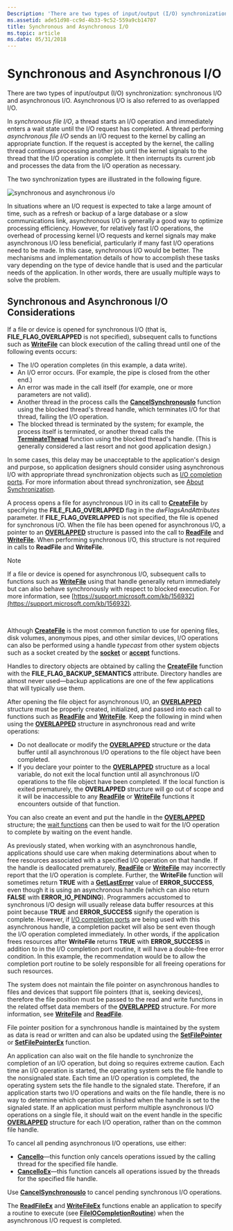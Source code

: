 ```yaml
---
Description: 'There are two types of input/output (I/O) synchronization: synchronous I/O and asynchronous I/O. Asynchronous I/O is also referred to as overlapped I/O.'
ms.assetid: ade51d98-cc9d-4b33-9c52-559a9cb14707
title: Synchronous and Asynchronous I/O
ms.topic: article
ms.date: 05/31/2018
---
```


# Synchronous and Asynchronous I/O

There are two types of input/output (I/O) synchronization: synchronous I/O and asynchronous I/O. Asynchronous I/O is also referred to as overlapped I/O.

In *synchronous file I/O*, a thread starts an I/O operation and immediately enters a wait state until the I/O request has completed. A thread performing *asynchronous file I/O* sends an I/O request to the kernel by calling an appropriate function. If the request is accepted by the kernel, the calling thread continues processing another job until the kernel signals to the thread that the I/O operation is complete. It then interrupts its current job and processes the data from the I/O operation as necessary.

The two synchronization types are illustrated in the following figure.

![synchronous and asynchronous i/o](images/fig2bedit.png)

In situations where an I/O request is expected to take a large amount of time, such as a refresh or backup of a large database or a slow communications link, asynchronous I/O is generally a good way to optimize processing efficiency. However, for relatively fast I/O operations, the overhead of processing kernel I/O requests and kernel signals may make asynchronous I/O less beneficial, particularly if many fast I/O operations need to be made. In this case, synchronous I/O would be better. The mechanisms and implementation details of how to accomplish these tasks vary depending on the type of device handle that is used and the particular needs of the application. In other words, there are usually multiple ways to solve the problem.

## Synchronous and Asynchronous I/O Considerations

If a file or device is opened for synchronous I/O (that is, **FILE\_FLAG\_OVERLAPPED** is not specified), subsequent calls to functions such as [**WriteFile**](/windows/desktop/api/FileAPI/nf-fileapi-writefile) can block execution of the calling thread until one of the following events occurs:

-   The I/O operation completes (in this example, a data write).
-   An I/O error occurs. (For example, the pipe is closed from the other end.)
-   An error was made in the call itself (for example, one or more parameters are not valid).
-   Another thread in the process calls the [**CancelSynchronousIo**](cancelsynchronousio-func.md) function using the blocked thread's thread handle, which terminates I/O for that thread, failing the I/O operation.
-   The blocked thread is terminated by the system; for example, the process itself is terminated, or another thread calls the [**TerminateThread**](/windows/desktop/api/processthreadsapi/nf-processthreadsapi-terminatethread) function using the blocked thread's handle. (This is generally considered a last resort and not good application design.)

In some cases, this delay may be unacceptable to the application's design and purpose, so application designers should consider using asynchronous I/O with appropriate thread synchronization objects such as [I/O completion ports](i-o-completion-ports.md). For more information about thread synchronization, see [About Synchronization](/windows/desktop/Sync/about-synchronization).

A process opens a file for asynchronous I/O in its call to [**CreateFile**](/windows/desktop/api/FileAPI/nf-fileapi-createfilea) by specifying the **FILE\_FLAG\_OVERLAPPED** flag in the *dwFlagsAndAttributes* parameter. If **FILE\_FLAG\_OVERLAPPED** is not specified, the file is opened for synchronous I/O. When the file has been opened for asynchronous I/O, a pointer to an [**OVERLAPPED**](/windows/desktop/api/MinWinBase/ns-minwinbase-overlapped_entry) structure is passed into the call to [**ReadFile**](/windows/desktop/api/FileAPI/nf-fileapi-readfile) and [**WriteFile**](/windows/desktop/api/FileAPI/nf-fileapi-writefile). When performing synchronous I/O, this structure is not required in calls to **ReadFile** and **WriteFile**.

> [!Note]  
> If a file or device is opened for asynchronous I/O, subsequent calls to functions such as [**WriteFile**](/windows/desktop/api/FileAPI/nf-fileapi-writefile) using that handle generally return immediately but can also behave synchronously with respect to blocked execution. For more information, see [https://support.microsoft.com/kb/156932](https://support.microsoft.com/kb/156932).

 

Although [**CreateFile**](/windows/desktop/api/FileAPI/nf-fileapi-createfilea) is the most common function to use for opening files, disk volumes, anonymous pipes, and other similar devices, I/O operations can also be performed using a handle *typecast* from other system objects such as a socket created by the [**socket**](/windows/desktop/api/winsock2/nf-winsock2-socket) or [**accept**](/windows/desktop/api/winsock2/nf-winsock2-accept) functions.

Handles to directory objects are obtained by calling the [**CreateFile**](/windows/desktop/api/FileAPI/nf-fileapi-createfilea) function with the **FILE\_FLAG\_BACKUP\_SEMANTICS** attribute. Directory handles are almost never used—backup applications are one of the few applications that will typically use them.

After opening the file object for asynchronous I/O, an [**OVERLAPPED**](/windows/desktop/api/minwinbase/ns-minwinbase-overlapped) structure must be properly created, initialized, and passed into each call to functions such as [**ReadFile**](/windows/desktop/api/FileAPI/nf-fileapi-readfile) and [**WriteFile**](/windows/desktop/api/FileAPI/nf-fileapi-writefile). Keep the following in mind when using the [**OVERLAPPED**](/windows/desktop/api/MinWinBase/ns-minwinbase-overlapped_entry) structure in asynchronous read and write operations:

-   Do not deallocate or modify the [**OVERLAPPED**](/windows/desktop/api/minwinbase/ns-minwinbase-overlapped) structure or the data buffer until all asynchronous I/O operations to the file object have been completed.
-   If you declare your pointer to the [**OVERLAPPED**](/windows/desktop/api/minwinbase/ns-minwinbase-overlapped) structure as a local variable, do not exit the local function until all asynchronous I/O operations to the file object have been completed. If the local function is exited prematurely, the **OVERLAPPED** structure will go out of scope and it will be inaccessible to any [**ReadFile**](/windows/desktop/api/FileAPI/nf-fileapi-readfile) or [**WriteFile**](/windows/desktop/api/FileAPI/nf-fileapi-writefile) functions it encounters outside of that function.

You can also create an event and put the handle in the [**OVERLAPPED**](/windows/desktop/api/minwinbase/ns-minwinbase-overlapped) structure; the [wait functions](/windows/desktop/Sync/wait-functions) can then be used to wait for the I/O operation to complete by waiting on the event handle.

As previously stated, when working with an asynchronous handle, applications should use care when making determinations about when to free resources associated with a specified I/O operation on that handle. If the handle is deallocated prematurely, [**ReadFile**](/windows/desktop/api/FileAPI/nf-fileapi-readfile) or [**WriteFile**](/windows/desktop/api/FileAPI/nf-fileapi-writefile) may incorrectly report that the I/O operation is complete. Further, the **WriteFile** function will sometimes return **TRUE** with a [**GetLastError**](/windows/desktop/api/errhandlingapi/nf-errhandlingapi-getlasterror) value of **ERROR\_SUCCESS**, even though it is using an asynchronous handle (which can also return **FALSE** with **ERROR\_IO\_PENDING**). Programmers accustomed to synchronous I/O design will usually release data buffer resources at this point because **TRUE** and **ERROR\_SUCCESS** signify the operation is complete. However, if [I/O completion ports](i-o-completion-ports.md) are being used with this asynchronous handle, a completion packet will also be sent even though the I/O operation completed immediately. In other words, if the application frees resources after **WriteFile** returns **TRUE** with **ERROR\_SUCCESS** in addition to in the I/O completion port routine, it will have a double-free error condition. In this example, the recommendation would be to allow the completion port routine to be solely responsible for all freeing operations for such resources.

The system does not maintain the file pointer on asynchronous handles to files and devices that support file pointers (that is, seeking devices), therefore the file position must be passed to the read and write functions in the related offset data members of the [**OVERLAPPED**](/windows/desktop/api/minwinbase/ns-minwinbase-overlapped) structure. For more information, see [**WriteFile**](/windows/desktop/api/FileAPI/nf-fileapi-writefile) and [**ReadFile**](/windows/desktop/api/FileAPI/nf-fileapi-readfile).

File pointer position for a synchronous handle is maintained by the system as data is read or written and can also be updated using the [**SetFilePointer**](/windows/desktop/api/FileAPI/nf-fileapi-setfilepointer) or [**SetFilePointerEx**](/windows/desktop/api/FileAPI/nf-fileapi-setfilepointerex) function.

An application can also wait on the file handle to synchronize the completion of an I/O operation, but doing so requires extreme caution. Each time an I/O operation is started, the operating system sets the file handle to the nonsignaled state. Each time an I/O operation is completed, the operating system sets the file handle to the signaled state. Therefore, if an application starts two I/O operations and waits on the file handle, there is no way to determine which operation is finished when the handle is set to the signaled state. If an application must perform multiple asynchronous I/O operations on a single file, it should wait on the event handle in the specific [**OVERLAPPED**](/windows/desktop/api/minwinbase/ns-minwinbase-overlapped) structure for each I/O operation, rather than on the common file handle.

To cancel all pending asynchronous I/O operations, use either:

-   [**CancelIo**](cancelio.md)—this function only cancels operations issued by the calling thread for the specified file handle.
-   [**CancelIoEx**](cancelioex-func.md)—this function cancels all operations issued by the threads for the specified file handle.

Use [**CancelSynchronousIo**](cancelsynchronousio-func.md) to cancel pending synchronous I/O operations.

The [**ReadFileEx**](/windows/desktop/api/FileAPI/nf-fileapi-readfileex) and [**WriteFileEx**](/windows/desktop/api/FileAPI/nf-fileapi-writefileex) functions enable an application to specify a routine to execute (see [**FileIOCompletionRoutine**](/windows/win32/api/minwinbase/nc-minwinbase-lpoverlapped_completion_routine)) when the asynchronous I/O request is completed.

 

 